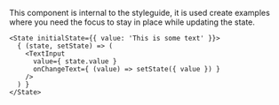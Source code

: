 This component is internal to the styleguide, it is used create examples where
you need the focus to stay in place while updating the state.

```
<State initialState={{ value: 'This is some text' }}>
  { (state, setState) => (
    <TextInput
      value={ state.value }
      onChangeText={ (value) => setState({ value }) }
    />
  ) }
</State>
```
